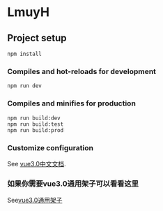 # LmuyH

## Project setup
```
npm install
```

### Compiles and hot-reloads for development
```
npm run dev
```

### Compiles and minifies for production
```
npm run build:dev
npm run build:test
npm run build:prod
```

### Customize configuration
See [vue3.0中文文档](https://vue3js.cn/docs/zh/guide/migration/introduction.html).

### 如果你需要vue3.0通用架子可以看看这里
See[vue3.0通用架子](https://github.com/Lmuy/LmuyH)